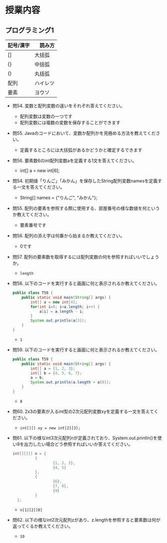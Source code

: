 # 授業内容

## プログラミング1

| 記号/漢字 |　読み方 |
| -----| ----- |
| [] | 大括弧 |
| {} | 中括弧 |
| () | 丸括弧 |
| 配列 | ハイレツ |
| 要素 | ヨウソ |

- 問54. 変数と配列変数の違いをそれぞれ答えてください。
  - 配列変数は変数の一つです
  - 配列変数には複数の変数を保存することができます

- 問55. Javaのコードにおいて、変数か配列かを見極める方法を教えてください。
  - 定義するところには大括弧があるかどうかと確定するできます

- 問56. 要素数6のint配列変数aを定義する1文を答えてください。
  - int[] a = new int[6];

- 問54. 初期値「りんご」「みかん」を保存したString配列変数namesを定義する一文を答えてください。
  - String[] names = {"りんご", "みかん"};

- 問55. 配列の要素を参照する際に使用する、部屋番号の様な数値を何というか教えてください。
  - 要素番号です

- 問56. 配列の添え字は何番から始まるか教えてください。
  - 0です

- 問57. 配列の要素数を取得するには配列変数の何を参照すればいいでしょうか。
  - `length`

- 問58. 以下のコードを実行すると画面に何と表示されるか教えてください。
    ```java
    public class T58 {
        public static void main(String[] args) {
            int[] a = new int[4];
            for(int i=0; i<a.length; i++) {
                a[i] = a.length - i;
            }
            System.out.println(a[3]);
        }
    }
    ```
    - `1`

- 問59. 以下のコードを実行すると画面に何と表示されるか教えてください。
    ```java
    public class T59 {
        public static void main(String[] args) {
            int[] a = {1, 2, 3};
            int[] b = {4, 5, 6, 7};
            a = b;
            System.out.println(a.length + a[0]);
        }
    }
    ```
    - `8`
- 問60. 2x3の要素が入るint型の2次元配列変数xyを定義する一文を答えてください。
  - `int[][] xy = new int[2][3];`

- 問61. 以下の様なint3次元配列nが定義されており、System.out.println()を使い9を出力したい場合どう参照すればいいか答えてください。
  ```java
  int[][][] n = {
            {
                    {1, 2, 3},
                    {4, 5}
            },
            {
                    {6},
                    {7, 8},
                    {9}
            }
    };
    ```
    - `n[1][2][0]`
- 問62. 以下の様なint2次元配列zがあり、z.lengthを参照すると要素数は何が返ってくるか教えてください。
  - `10`